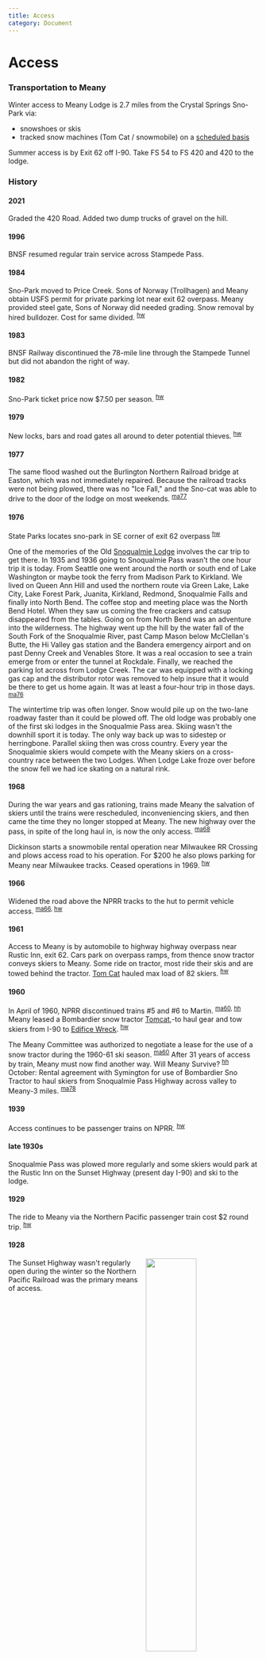 ```yaml
---
title: Access
category: Document
---
```

# Access
### Transportation to Meany

Winter access to Meany Lodge is 2.7 miles from the Crystal Springs Sno-Park via:

- snowshoes or skis
- tracked snow machines (Tom Cat / snowmobile) on a [scheduled basis][ts]

Summer access is by Exit 62 off I-90. Take FS 54 to FS 420 and 420 to the lodge.

### History

#### 2021

Graded the 420 Road. Added two dump trucks of gravel on the hill.

#### 1996

BNSF resumed regular train service across Stampede Pass.

#### 1984

Sno-Park moved to Price Creek. Sons of Norway (Trollhagen) and Meany obtain USFS permit for private parking lot near exit 62 overpass. Meany provided steel gate, Sons of Norway did needed grading. Snow removal by hired bulldozer. Cost for same divided. <sup>[hw][]</sup>

#### 1983

BNSF Railway discontinued the 78-mile line through the Stampede Tunnel but did not abandon the right of way.

#### 1982

Sno-Park ticket price now $7.50 per season. <sup>[hw][]</sup>

#### 1979

New locks, bars and road gates all around to deter potential thieves. <sup>[hw][]</sup>

#### 1977

The same flood washed out the Burlington Northern Railroad bridge at Easton, which was not immediately repaired. Because the railroad tracks were not being plowed, there was no "Ice Fall," and the Sno-cat was able to drive to the door of the lodge on most weekends. <sup>[ma77][]</sup>

#### 1976

State Parks locates sno-park in SE corner of exit 62 overpass <sup>[hw][]</sup>

One of the memories of the Old [Snoqualmie Lodge](Snoqualmie-Lodge) involves the car trip to get there. In 1935 and 1936 going to Snoqualmie Pass wasn't the one hour trip it is today. From Seattle one went around the north or south end of Lake Washington or maybe took the ferry from Madison Park to Kirkland. We lived on Queen Ann Hill and used the northern route via Green Lake, Lake City, Lake Forest Park, Juanita, Kirkland, Redmond, Snoqualmie Falls and finally into North Bend. The coffee stop and meeting place was the North Bend Hotel. When they saw us coming the free crackers and catsup disappeared from the tables. Going on from North Bend was an adventure into the wilderness. The highway went up the hill by the water fall of the South Fork of the Snoqualmie River, past Camp Mason below McClellan's Butte, the Hi Valley gas station and the Bandera emergency airport and on past Denny Creek and Venables Store. It was a real occasion to see a train emerge from or enter the tunnel at Rockdale. Finally, we reached the parking lot across from Lodge Creek. The car was equipped with a locking gas cap and the distributor rotor was removed to help insure that it would be there to get us home again. It was at least a four-hour trip in those days. <sup>[ma76][]</sup>

The wintertime trip was often longer. Snow would pile up on the two-lane roadway faster than it could be plowed off. The old lodge was probably one of the first ski lodges in the Snoqualmie Pass area. Skiing wasn't the downhill sport it is today. The only way back up was to sidestep or herringbone. Parallel skiing then was cross country. Every year the Snoqualmie skiers would compete with the Meany skiers on a cross-country race between the two Lodges. When Lodge Lake froze over before the snow fell we had ice skating on a natural rink.

#### 1968

During the war years and gas rationing, trains made Meany the salvation of skiers until the trains were rescheduled, inconveniencing skiers, and then came the time they no longer stopped at Meany. The new highway over the pass, in spite of the long haul in, is now the only access. <sup>[ma68][]</sup>

Dickinson starts a snowmobile rental operation near Milwaukee RR Crossing and plows access road to his operation. For $200 he also plows parking for Meany near Milwaukee tracks. Ceased operations in 1969. <sup>[hw][]</sup>

#### 1966

Widened the road above the NPRR tracks to the hut to permit vehicle access. <sup>[ma66][], [hw][]</sup>

#### 1961

Access to Meany is by automobile to highway highway overpass near Rustic Inn, exit 62. Cars park on overpass ramps, from thence snow tractor conveys skiers to Meany. Some ride on tractor, most ride their skis and are towed behind the tractor. [Tom Cat](/Machine/Tomcat) hauled max load of 82 skiers. <sup>[hw][]</sup>

#### 1960

In April of 1960, NPRR discontinued trains #5 and #6 to Martin. <sup>[ma60][], [hh][]</sup> Meany leased a Bombardier snow tractor [Tomcat](/Machine/Tomcat),-to haul gear and tow skiers from I-90 to [Edifice Wreck](/Area/Edifice-Wreck). <sup>[hw][]</sup>

The Meany Committee was authorized to negotiate a lease for the use of a snow tractor during the 1960-61 ski season. <sup>[ma60][]</sup> After 31 years of access by train, Meany must now find another way. Will Meany Survive? <sup>[hh][]</sup> October: Rental agreement with Symington for use of Bombardier Sno Tractor to haul skiers from Snoqualmie Pass Highway across valley to Meany-3 miles. <sup>[ma78][]</sup>

#### 1939

Access continues to be passenger trains on NPRR. <sup>[hw][]</sup>

#### late 1930s

Snoqualmie Pass was plowed more regularly and some skiers would park at the Rustic Inn on the Sunset Highway (present day I-90) and ski to the lodge.

#### 1929

The ride to Meany via the Northern Pacific passenger train cost $2 round trip. <sup>[hw][]</sup>

#### 1928
<img src="/img/1949-Meanyites-at-RR.png" align="right" style="width: 45%;">

The Sunset Highway wasn't regularly open during the winter so the Northern Pacific Railroad was the primary means of access.


[hh]: /Machine/Tomcat/Petition "Loss of NPRR Trains #5 & #6"
[hw]: History-Walt "Meany History, by Walt Little"
[ma60]: Mountaineer-Annual#1960
[ma66]: Mountaineer-Annual#1966
[ma68]: Mountaineer-Annual#1968
[ma76]: Mountaineer-Annual#1976
[ma77]: Mountaineer-Annual#1977
[ma78]: Mountaineer-Annual#1978
[ts]: https://www.mountaineers.org/locations-lodges/meany-lodge/event-details/winter-weekends#tomcat-schedule
